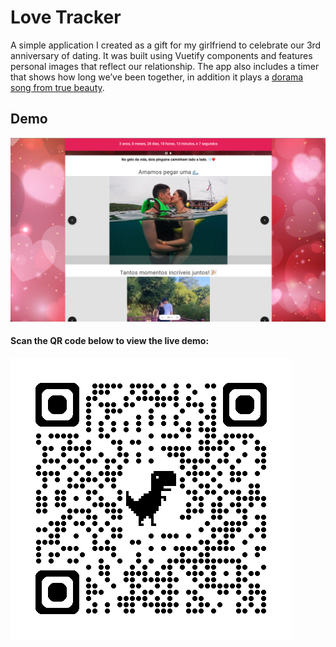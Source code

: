 # Love Tracker

A simple application I created as a gift for my girlfriend to celebrate our 3rd anniversary of dating. It was built using Vuetify components and features personal images that reflect our relationship. The app also includes a timer that shows how long we’ve been together, in addition it plays a [dorama song from true beauty](https://www.youtube.com/watch?v=-PQGsN_Xx9o).

## Demo

![love-tracker.png](public/demo.png)

#### Scan the QR code below to view the live demo:

![qrcode.png](public/qrcode.png)
